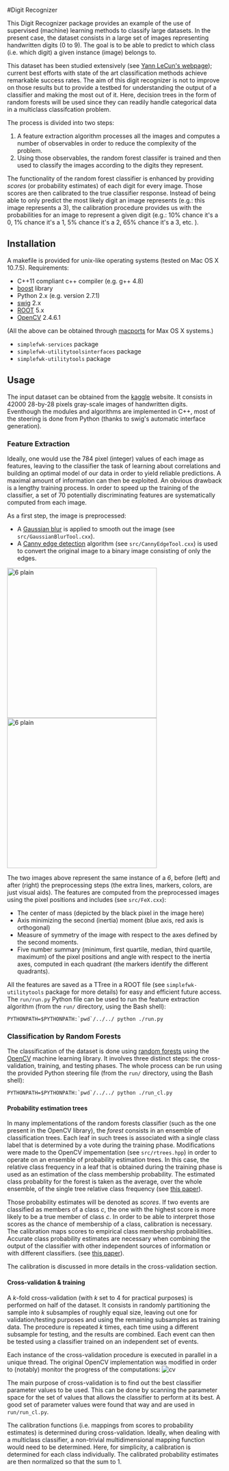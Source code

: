 #Digit Recognizer

This Digit Recognizer package provides an example of the use of supervised (machine) learning methods to classify large datasets. In the present case, the dataset consists in a large set of images representing handwritten digits (0 to 9). The goal is to be able to predict to which class (i.e. which digit) a given instance (image) belongs to. 

This dataset has been studied extensively (see [Yann LeCun's webpage][MNIST]); current best efforts with state of the art classification methods achieve remarkable success rates. The aim of this digit recognizer is not to improve on those results but to provide a testbed for understanding the output of a classifier and making the most out of it. Here, decision trees in the form of random forests will be used since they can readily handle categorical data in a multiclass classifcation problem. 

The process is divided into two steps:

1. A feature extraction algorithm processes all the images and computes a number of observables in order to reduce the complexity of the problem.
2. Using those observables, the random forest classifer is trained and then used to classify the images according to the digits they represent. 

The functionality of the random forest classifier is enhanced by providing _scores_ (or probability estimates) of each digit for every image. Those scores are then calibrated to the true classifier response. Instead of being able to only predict the most likely digit an image represents (e.g.: this image represents a 3), the calibration procedure provides us with the probabilities for an image to represent a given digit (e.g.: 10% chance it's a 0, 1% chance it's a 1, 5% chance it's a 2, 65% chance it's a 3, etc. ).

## Installation

A makefile is provided for unix-like operating systems (tested on Mac OS X 10.7.5). Requirements: 
* C++11 compliant c++ compiler (e.g. g++ 4.8)
* [boost][] library
* Python 2.x (e.g. version 2.7.1)
* [swig][] 2.x 
* [ROOT][] 5.x 
* [OpenCV][] 2.4.6.1

(All the above can be obtained through [macports][] for Max OS X systems.)

* ``simplefwk-services`` package
* ``simplefwk-utilitytoolsinterfaces`` package
* ``simplefwk-utilitytools`` package

## Usage

The input dataset can be obtained from the [kaggle][] website. It consists in 42000 28-by-28 pixels gray-scale images of handwritten digits. Eventhough the modules and algorithms are implemented in C++, most of the steering is done from Python (thanks to swig's automatic interface generation). 

### Feature Extraction

Ideally, one would use the 784 pixel (integer) values of each image as features, leaving to the classifier the task of learning about correlations and building an optimal model of our data in order to yield reliable predictions. A maximal amount of information can then be exploited. An obvious drawback is a lengthy training process. In order to speed up the training of the classifier, a set of 70 potentially discriminating features are systematically computed from each image. 

As a first step, the image is preprocessed:

* A [Gaussian blur][gblur] is applied to smooth out the image (see ``src/GaussianBlurTool.cxx``).   
* A [Canny edge detection][canny] algorithm (see ``src/CannyEdgeTool.cxx``) is used to convert the original image to a binary image consisting of only the edges.

<img src="https://raw.github.com/chapleau/DigitRecog/master/doc/6_plain.png" alt="6 plain" height="350" width="350"> <img src="https://raw.github.com/chapleau/DigitRecog/master/doc/6_processed.png" alt="6 plain" height="350" width="350">

The two images above represent the same instance of a _6_, before (left) and after (right) the preprocessing steps (the extra lines, markers, colors, are just visual aids). The features are computed from the preprocessed images using the pixel positions and includes (see ``src/FeX.cxx``):

* The center of mass (depicted by the black pixel in the image here)
* Axis minimizing the second (inertia) moment (blue axis, red axis is orthogonal)
* Measure of symmetry of the image with respect to the axes defined by the second moments.
* Five number summary (minimum, first quartile, median, third quartile, maximum) of the pixel positions and angle with respect to the inertia axes, computed in each quadrant (the markers identify the different quadrants).

All the features are saved as a TTree in a ROOT file (see ``simplefwk-utilitytools`` package for more details) for easy and efficient future access. The ``run/run.py`` Python file can be used to run the feature extraction algorithm (from the ``run/`` directory, using the Bash shell):

````shell
PYTHONPATH=$PYTHONPATH:`pwd`/../../ python ./run.py
````

### Classification by Random Forests

The classification of the dataset is done using [random forests][rf] using the [OpenCV][] machine learning library. It involves three distinct steps: the cross-validation, training, and testing phases. The whole process can be run using the provided Python steering file (from the ``run/`` directory, using the Bash shell):

````shell
PYTHONPATH=$PYTHONPATH:`pwd`/../../ python ./run_cl.py
````

#### Probability estimation trees

In many implementations of the random forests classifier (such as the one present in the OpenCV library), the _forest_ consists in an ensemble of classification trees. Each leaf in such trees is associated with a single class label that is determined by a vote during the training phase. Modifications were made to the OpenCV impementation (see ``src/rtrees.hpp``) in order to operate on an ensemble of probability estimation trees. In this case, the relative class frequency in a leaf that is obtained during the training phase is used as an estimation of the class membership probability. The estimated class probablity for the forest is taken as the average, over the whole ensemble, of the single tree relative class frequency (see [this paper][bostrom07]).

Those probability estimates will be denoted as _scores_. If two events are classified as members of a class _c_, the one with the highest score is more likely to be a true member of class _c_. In order to be able to interpret those scores as the chance of membership of a class, calibration is necessary. The calibration maps scores to empirical class membership probabilities. Accurate class probability estimates are necessary when combining the output of the classifier with other independent sources of information or with different classifiers. (see [this paper][kdd2002]). 

The calibration is discussed in more details in the cross-validation section.


#### Cross-validation & training

A _k_-fold cross-validation (with _k_ set to 4 for practical purposes) is performed on half of the dataset. It consists in randomly partitioning the sample into _k_ subsamples of roughly equal size, leaving out one for validation/testing purposes and using the remaining subsamples as training data. The procedure is repeated _k_ times, each time using a different subsample for testing, and the results are combined. Each event can then be tested using a classifier trained on an independent set of events. 

Each instance of the cross-validation procedure is executed in parallel in a unique thread. The original OpenCV implementation was modified in order to (notably) monitor the progress of the computations:
<img src="https://raw.github.com/chapleau/DigitRecog/master/doc/cv_terminal.png" alt="cv">

The main purpose of cross-validation is to find out the best classifier parameter values to be used. This can be done by scanning the parameter space for the set of values that allows the classifier to perform at its best. A good set of parameter values were found that way and are used in ``run/run_cl.py``. 

The calibration functions (i.e. mappings from scores to probability estimates) is determined during cross-validation. Ideally, when dealing with a multiclass classifier, a non-trivial multidimensional mapping function would need to be determined. Here, for simplicity, a calibration is determined for each class individually. The calibrated probability estimates are then normalized so that the sum to 1.


[MNIST]: http://yann.lecun.com/exdb/mnist/
[boost]: http://www.boost.org/
[macports]: http://www.macports.org/
[ROOT]: http://root.cern.ch
[swig]: http://swig.org
[OpenCV]: http://opencv.org/
[kaggle]: http://www.kaggle.com/c/digit-recognizer/data
[gblur]: http://en.wikipedia.org/wiki/Gaussian_blur
[canny]: http://en.wikipedia.org/wiki/Canny_edge_detector
[rf]: http://www.stat.berkeley.edu/users/breiman/RandomForests/cc_home.htm
[bostrom07]: http://people.dsv.su.se/~henke/papers/bostrom07c.pdf
[kdd2002]: http://www.research.ibm.com/people/z/zadrozny/kdd2002-Transf.pdf
